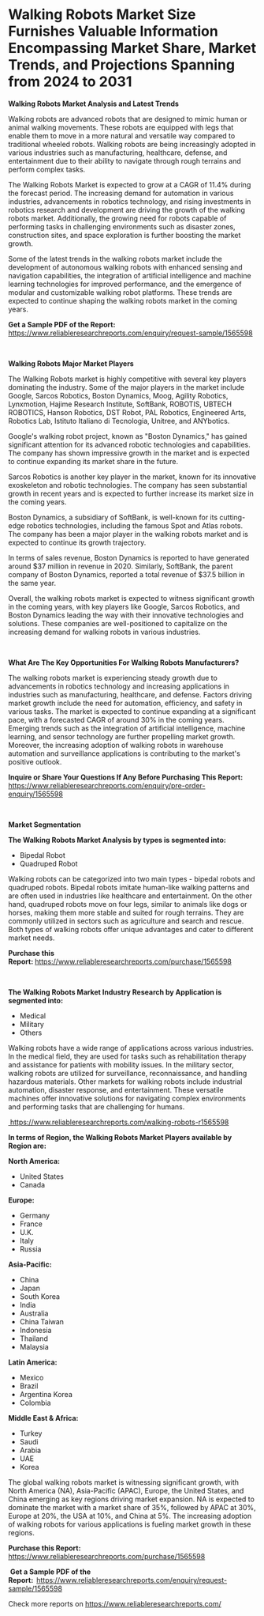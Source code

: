 <p><h1>Walking Robots Market Size Furnishes Valuable Information Encompassing Market Share, Market Trends, and Projections Spanning from 2024 to 2031</h1></p><p><strong>Walking Robots Market Analysis and Latest Trends</strong></p>
<p><p>Walking robots are advanced robots that are designed to mimic human or animal walking movements. These robots are equipped with legs that enable them to move in a more natural and versatile way compared to traditional wheeled robots. Walking robots are being increasingly adopted in various industries such as manufacturing, healthcare, defense, and entertainment due to their ability to navigate through rough terrains and perform complex tasks.</p><p>The Walking Robots Market is expected to grow at a CAGR of 11.4% during the forecast period. The increasing demand for automation in various industries, advancements in robotics technology, and rising investments in robotics research and development are driving the growth of the walking robots market. Additionally, the growing need for robots capable of performing tasks in challenging environments such as disaster zones, construction sites, and space exploration is further boosting the market growth.</p><p>Some of the latest trends in the walking robots market include the development of autonomous walking robots with enhanced sensing and navigation capabilities, the integration of artificial intelligence and machine learning technologies for improved performance, and the emergence of modular and customizable walking robot platforms. These trends are expected to continue shaping the walking robots market in the coming years.</p></p>
<p><strong>Get a Sample PDF of the Report:&nbsp;</strong> <a href="https://www.reliableresearchreports.com/enquiry/request-sample/1565598">https://www.reliableresearchreports.com/enquiry/request-sample/1565598</a></p>
<p>&nbsp;</p>
<p><strong>Walking Robots Major Market Players</strong></p>
<p><p>The Walking Robots market is highly competitive with several key players dominating the industry. Some of the major players in the market include Google, Sarcos Robotics, Boston Dynamics, Moog, Agility Robotics, Lynxmotion, Hajime Research Institute, SoftBank, ROBOTIS, UBTECH ROBOTICS, Hanson Robotics, DST Robot, PAL Robotics, Engineered Arts, Robotics Lab, Istituto Italiano di Tecnologia, Unitree, and ANYbotics.</p><p>Google's walking robot project, known as "Boston Dynamics," has gained significant attention for its advanced robotic technologies and capabilities. The company has shown impressive growth in the market and is expected to continue expanding its market share in the future.</p><p>Sarcos Robotics is another key player in the market, known for its innovative exoskeleton and robotic technologies. The company has seen substantial growth in recent years and is expected to further increase its market size in the coming years.</p><p>Boston Dynamics, a subsidiary of SoftBank, is well-known for its cutting-edge robotics technologies, including the famous Spot and Atlas robots. The company has been a major player in the walking robots market and is expected to continue its growth trajectory.</p><p>In terms of sales revenue, Boston Dynamics is reported to have generated around $37 million in revenue in 2020. Similarly, SoftBank, the parent company of Boston Dynamics, reported a total revenue of $37.5 billion in the same year.</p><p>Overall, the walking robots market is expected to witness significant growth in the coming years, with key players like Google, Sarcos Robotics, and Boston Dynamics leading the way with their innovative technologies and solutions. These companies are well-positioned to capitalize on the increasing demand for walking robots in various industries.</p></p>
<p>&nbsp;</p>
<p><strong>What Are The Key Opportunities For Walking Robots Manufacturers?</strong></p>
<p><p>The walking robots market is experiencing steady growth due to advancements in robotics technology and increasing applications in industries such as manufacturing, healthcare, and defense. Factors driving market growth include the need for automation, efficiency, and safety in various tasks. The market is expected to continue expanding at a significant pace, with a forecasted CAGR of around 30% in the coming years. Emerging trends such as the integration of artificial intelligence, machine learning, and sensor technology are further propelling market growth. Moreover, the increasing adoption of walking robots in warehouse automation and surveillance applications is contributing to the market's positive outlook.</p></p>
<p><strong>Inquire or Share Your Questions If Any Before Purchasing This Report:</strong> <a href="https://www.reliableresearchreports.com/enquiry/pre-order-enquiry/1565598">https://www.reliableresearchreports.com/enquiry/pre-order-enquiry/1565598</a></p>
<p>&nbsp;</p>
<p><strong>Market Segmentation</strong></p>
<p><strong>The Walking Robots Market Analysis by types is segmented into:</strong></p>
<p><ul><li>Bipedal Robot</li><li>Quadruped Robot</li></ul></p>
<p><p>Walking robots can be categorized into two main types - bipedal robots and quadruped robots. Bipedal robots imitate human-like walking patterns and are often used in industries like healthcare and entertainment. On the other hand, quadruped robots move on four legs, similar to animals like dogs or horses, making them more stable and suited for rough terrains. They are commonly utilized in sectors such as agriculture and search and rescue. Both types of walking robots offer unique advantages and cater to different market needs.</p></p>
<p><strong>Purchase this Report:&nbsp;</strong><a href="https://www.reliableresearchreports.com/purchase/1565598">https://www.reliableresearchreports.com/purchase/1565598</a></p>
<p>&nbsp;</p>
<p><strong>The Walking Robots Market Industry Research by Application is segmented into:</strong></p>
<p><ul><li>Medical</li><li>Military</li><li>Others</li></ul></p>
<p><p>Walking robots have a wide range of applications across various industries. In the medical field, they are used for tasks such as rehabilitation therapy and assistance for patients with mobility issues. In the military sector, walking robots are utilized for surveillance, reconnaissance, and handling hazardous materials. Other markets for walking robots include industrial automation, disaster response, and entertainment. These versatile machines offer innovative solutions for navigating complex environments and performing tasks that are challenging for humans.</p></p>
<p><a href="https://www.reliableresearchreports.com/walking-robots-r1565598">&nbsp;https://www.reliableresearchreports.com/walking-robots-r1565598</a></p>
<p><strong>In terms of Region, the Walking Robots Market Players available by Region are:</strong></p>
<p>
    <p> <strong> North America: </strong>
        <ul>
            <li>United States</li>
            <li>Canada</li>
        </ul>
        </p> 
    <p> <strong> Europe: </strong>
        <ul>
            <li>Germany</li>
            <li>France</li>
            <li>U.K.</li>
            <li>Italy</li>
            <li>Russia</li>
        </ul>
        </p> 
    <p> <strong> Asia-Pacific: </strong>
        <ul>
            <li>China</li>
            <li>Japan</li>
            <li>South Korea</li>
            <li>India</li>
            <li>Australia</li>
            <li>China Taiwan</li>
            <li>Indonesia</li>
            <li>Thailand</li>
            <li>Malaysia</li>
        </ul>
        </p> 
    <p> <strong> Latin America: </strong>
        <ul>
            <li>Mexico</li>
            <li>Brazil</li>
            <li>Argentina Korea</li>
            <li>Colombia</li>
        </ul>
        </p> 
    <p> <strong> Middle East & Africa: </strong>
        <ul>
            <li>Turkey</li>
            <li>Saudi</li>
            <li>Arabia</li>
            <li>UAE</li>
            <li>Korea</li>
        </ul>
    </p>
    </p>
<p><p>The global walking robots market is witnessing significant growth, with North America (NA), Asia-Pacific (APAC), Europe, the United States, and China emerging as key regions driving market expansion. NA is expected to dominate the market with a market share of 35%, followed by APAC at 30%, Europe at 20%, the USA at 10%, and China at 5%. The increasing adoption of walking robots for various applications is fueling market growth in these regions.</p></p>
<p><strong>Purchase this Report: </strong><a href="https://www.reliableresearchreports.com/purchase/1565598">https://www.reliableresearchreports.com/purchase/1565598</a></p>
<p>&nbsp;<strong>Get a Sample PDF of the Report:&nbsp;&nbsp;</strong><a href="https://www.reliableresearchreports.com/enquiry/request-sample/1565598">https://www.reliableresearchreports.com/enquiry/request-sample/1565598</a></p>
<p><strong></strong></p>
<p>Check more reports on <a href="https://www.reliableresearchreports.com/">https://www.reliableresearchreports.com/</a></p>